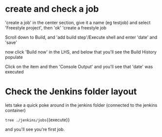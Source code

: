 

# create and check a job

'create a job' in the center section, give it a name (eg testjob) and select 'Freestyle project', then 'ok'
'create a freestyle job

Scroll down to Build, and 'add build step'/Execute shell  and enter 'date'  and 'save'

now click 'Build now' in the LHS, and below that you'll see the Build History populate

Click on the item and then 'Console Output' and you'll see that 'date' was executed 

# Check the Jenkins folder layout

lets take a quick poke around in the jenkins folder (connected to the jenkins container)


`tree ./jenkins/jobs`{{execute}}

and you'll see you're first job.





